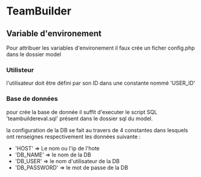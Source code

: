 # TeamBuilder

## Variable d'environement
Pour attribuer les variables d'environement il faux crée un ficher config.php dans le dossier model
### Utilisteur
l'utilisateur doit être défini par son ID dans une constante nommé 'USER_ID'
### Base de données
pour crée la base de donnée il suffit d'executer le script SQL 'teambuildereval.sql' présent dans le dossier sql du model.

la configuration de la DB se fait au travers de 4 constantes dans lesquels ont renseignes respectivement les données suivante :
- 'HOST' => Le nom ou l'ip de l'hote
- 'DB_NAME' => le nom de la DB
- 'DB_USER' => le nom d'utilisateur de la DB
- 'DB_PASSWORD' => le mot de passe de la DB